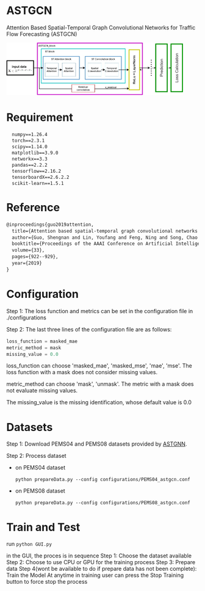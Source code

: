 # ASTGCN

Attention Based Spatial-Temporal Graph Convolutional Networks for Traffic Flow Forecasting (ASTGCN)

<img src="fig/ASTGCN.jpg" alt="image-20200103164326338" style="zoom:50%;" />

# Requirement
```
  numpy==1.26.4
  torch==2.3.1
  scipy==1.14.0
  matplotlib==3.9.0
  networkx==3.3
  pandas==2.2.2
  tensorflow==2.16.2
  tensorboardX==2.6.2.2
  scikit-learn==1.5.1
```

# Reference

```latex
@inproceedings{guo2019attention,
  title={Attention based spatial-temporal graph convolutional networks for traffic flow forecasting},
  author={Guo, Shengnan and Lin, Youfang and Feng, Ning and Song, Chao and Wan, Huaiyu},
  booktitle={Proceedings of the AAAI Conference on Artificial Intelligence},
  volume={33},
  pages={922--929},
  year={2019}
}
```

# Configuration

Step 1: The loss function and metrics can be set in the configuration file in ./configurations

Step 2: The last three lines of the configuration file are as follows:

  ```c++
  loss_function = masked_mae
  metric_method = mask
  missing_value = 0.0
  ```

loss_function can choose 'masked_mae',  'masked_mse',  'mae',  'mse'. The loss function with a mask does not consider  missing values.

metric_method can choose 'mask', 'unmask'. The metric with a mask does not evaluate missing values.

The missing_value is the missing identification, whose default value is 0.0

# Datasets

Step 1: Download PEMS04 and PEMS08 datasets provided by [ASTGNN](https://github.com/guoshnBJTU/ASTGNN/tree/main/data). 

Step 2: Process dataset

- on PEMS04 dataset

  ```shell
  python prepareData.py --config configurations/PEMS04_astgcn.conf
  ```

- on PEMS08 dataset

  ```shell
  python prepareData.py --config configurations/PEMS08_astgcn.conf
  ```



# Train and Test

run  `python GUI.py`

in the GUI, the proces is in sequence
Step 1: Choose the dataset available
Step 2: Choose to use CPU or GPU for the training process
Step 3: Prepare data
Step 4(wont be available to do if prepare data has not been complete): Train the Model
At anytime in training user can press the Stop Training button to force stop the process

  

  



